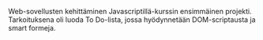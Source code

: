 Web-sovellusten kehittäminen Javascriptillä-kurssin ensimmäinen projekti. Tarkoituksena oli luoda To Do-lista, jossa hyödynnetään DOM-scriptausta ja smart formeja.